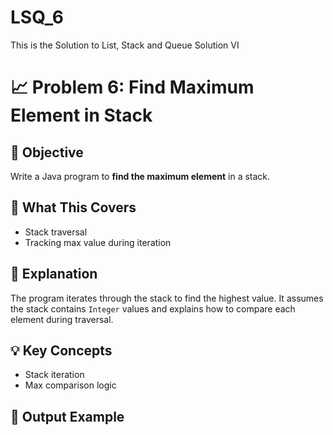 # LSQ_6
This is the Solution to List, Stack and Queue  Solution VI
# 📈 Problem 6: Find Maximum Element in Stack

## 📌 Objective
Write a Java program to **find the maximum element** in a stack.

## 🧠 What This Covers
- Stack traversal
- Tracking max value during iteration

## 📄 Explanation
The program iterates through the stack to find the highest value. It assumes the stack contains `Integer` values and explains how to compare each element during traversal.

## 💡 Key Concepts
- Stack iteration
- Max comparison logic

## 📎 Output Example
